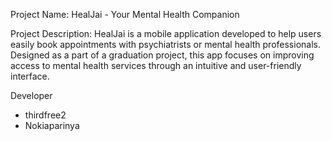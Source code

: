 Project Name:
HealJai - Your Mental Health Companion


Project Description:
HealJai is a mobile application developed to help users easily book appointments with psychiatrists or mental health professionals. Designed as a part of a graduation project, this app focuses on improving access to mental health services through an intuitive and user-friendly interface.

Developer
- thirdfree2
- Nokiaparinya
